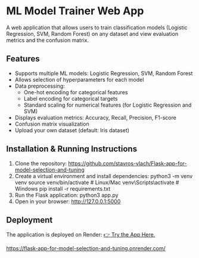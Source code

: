 # ML Model Trainer Web App
A web application that allows users to train classification models (Logistic Regression, SVM, Random Forest) on any dataset and view evaluation metrics and the confusion matrix.

## Features
- Supports multiple ML models: Logistic Regression, SVM, Random Forest
- Allows selection of hyperparameters for each model
- Data preprocessing:
  - One-hot encoding for categorical features
  - Label encoding for categorical targets
  - Standard scaling for numerical features (for Logistic Regression and SVM)
- Displays evaluation metrics: Accuracy, Recall, Precision, F1-score
- Confusion matrix visualization
- Upload your own dataset (default: Iris dataset)

## Installation & Running Instructions
1. Clone the repository:
https://github.com/stavros-vlach/Flask-app-for-model-selection-and-tuning
2. Create a virtual environment and install dependencies:
python3 -m venv venv
source venv/bin/activate # Linux/Mac
venv\Scripts\activate # Windows
pip install -r requirements.txt
3. Run the Flask application:
python3 app.py
4. Open in your browser:
http://127.0.0.1:5000

## Deployment
The application is deployed on Render: [👉 Try the App Here.](https://flask-app-for-model-selection-and-tuning.onrender.com/?fbclid=IwY2xjawMmgCdleHRuA2FlbQIxMQABHmBwHSXHZCKb9X5am5wP6bH_HmWImbQldUL-f5zx-ETLez-3okX-HzRXfXET_aem_dxv08-zYl05m_9e-jjGQ1g)



https://flask-app-for-model-selection-and-tuning.onrender.com/
